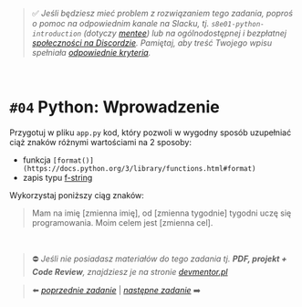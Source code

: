 > :white_check_mark: *Jeśli będziesz mieć problem z rozwiązaniem tego zadania, poproś o pomoc na odpowiednim kanale na Slacku, tj. `s8e01-python-introduction` (dotyczy [mentee](https://devmentor.pl/mentoring-javascript/)) lub na ogólnodostępnej i bezpłatnej [społeczności na Discordzie](https://devmentor.pl/discord). Pamiętaj, aby treść Twojego wpisu spełniała [odpowiednie kryteria](https://devmentor.pl/jak-prosic-o-pomoc/).*

&nbsp;

# `#04` Python: Wprowadzenie

Przygotuj w pliku `app.py` kod, który pozwoli w wygodny sposób uzupełniać ciąż znaków różnymi wartościami na 2 sposoby:
- funkcja `[format()](https://docs.python.org/3/library/functions.html#format)`
- zapis typu [f-string](https://docs.python.org/3/reference/lexical_analysis.html#f-strings)

Wykorzystaj poniższy ciąg znaków:
> Mam na imię [zmienna imię], od [zmienna tygodnie] tygodni uczę się programowania. Moim celem jest [zmienna cel].


&nbsp;

> :no_entry: *Jeśli nie posiadasz materiałów do tego zadania tj. **PDF, projekt + Code Review**, znajdziesz je na stronie [devmentor.pl](https://devmentor.pl/workshop-python-introduction)*

> :arrow_left: [*poprzednie zadanie*](./../03) | [*następne zadanie*](./../05) :arrow_right:
